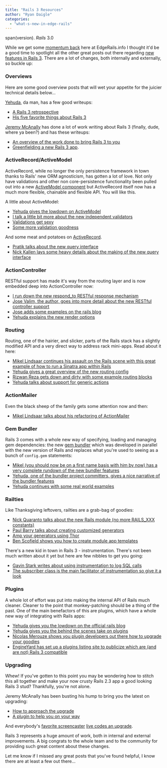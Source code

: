 ```yaml
---
title: "Rails 3 Resources"
author: "Ryan Daigle"
categories:
  - "what-s-new-in-edge-rails"
---
```

 
span(version). *Rails* 3.0

While we get some [momentum back](/articles/what-s-new-in-edge-rails/2010/02/05/edgerails.info-is-live/) here at EdgeRails.info I thought it'd be a good time to spotlight all the other great posts out there regarding [new features in Rails 3](http://weblog.rubyonrails.org/2010/2/5/rails-3-0-beta-release).  There are a lot of changes, both internally and externally, so buckle up:

### Overviews

Here are some good overview posts that will wet your appetite for the juicier technical details below...

[Yehuda](http://yehudakatz.com/), da man, has a few good writeups:

* [A Rails 3 retrospective](http://www.engineyard.com/blog/2010/rails-3-beta-is-out-a-retrospective/)
* [His five favorite things about Rails 3](http://www.engineyard.com/blog/2009/my-five-favorite-things-about-rails-3/)

[Jeremy McAnally](http://omgbloglol.com) has done a lot of work writing about Rails 3 (finally, dude, where ya been?) and has these writeups:

* [An overview of the work done to bring Rails 3 to you](http://omgbloglol.com/post/344792822/the-path-to-rails-3-introduction)
* [Greenfielding a new Rails 3 app](http://omgbloglol.com/post/371893012/the-path-to-rails-3-greenfielding-new-apps-with-the).

### ActiveRecord/ActiveModel

ActiveRecord, while no longer the only persistence framework in town thanks to Rails' new ORM agnosticism, has gotten a lot of love.  Not only have validations and other non core-persistence functionality been pulled out into a new [ActiveModel component](http://github.com/rails/rails/tree/master/activemodel) but ActiveRecord itself now has a much more flexible, chainable and flexible API.  You will like this.

A little about ActiveModel:

* [Yehuda gives the lowdown on ActiveModel](http://yehudakatz.com/2010/01/10/activemodel-make-any-ruby-object-feel-like-activerecord/)
* [I talk a little bit more about the new independent validators](http://edgerails.info/articles/what-s-new-in-edge-rails/2009/08/11/what-s-new-in-edge-rails-independent-model-validators/)
* [Validations get sexy](http://thelucid.com/2010/01/08/sexy-validation-in-edge-rails-rails-3/)
* [Some more validation goodness](http://lindsaar.net/2010/1/31/validates_rails_3_awesome_is_true)

And some meat and potatoes on [ActiveRecord](http://github.com/rails/rails/tree/master/activerecord/).

* [Pratik talks about the new query interface](http://m.onkey.org/2010/1/22/active-record-query-interface)
* [Nick Kallen lays some heavy details about the making of the new query interface](http://magicscalingsprinkles.wordpress.com/2010/01/28/why-i-wrote-arel/)

### ActionController

RESTful support has made it's way from the routing layer and is now embedded deep into ActionController now:

* [I run down the new respond_to RESTful response mechanism](http://edgerails.info/articles/what-s-new-in-edge-rails/2009/08/06/what-s-new-in-edge-rails-cleaner-restful-controllers-w-respond_with/)
* [Jose Valim, the author, goes into more detail about the new RESTful controller support](http://blog.plataformatec.com.br/2009/08/embracing-rest-with-mind-body-and-soul/)
* [Jose adds some examples on the rails blog](http://weblog.rubyonrails.org/2009/8/31/three-reasons-love-responder)
* [Yehuda explains the new render options](http://www.engineyard.com/blog/2010/render-options-in-rails-3/)

### Routing

Routing, one of the hairier, and slicker, parts of the Rails stack has a slightly modified API and a very direct way to address rack mini-apps.  Read about it here:

* [Mikel Lindsaar continues his assault on the Rails scene with this great example of how to run a Sinatra app within Rails](http://lindsaar.net/2010/2/7/rails_3_routing_with_rack)
* [Yehuda gives a great overview of the new routing config](http://yehudakatz.com/2009/12/26/the-rails-3-router-rack-it-up/)
* [Rizwan Reza gets down and dirty with some example routing blocks](http://rizwanreza.com/2009/12/20/revamped-routes-in-rails-3)
* [Yehuda talks about support for generic actions](http://yehudakatz.com/2009/12/20/generic-actions-in-rails-3/)

### ActionMailer

Even the black sheep of the family gets some attention now and then:

* [Mikel Lindsaar talks about his refactoring of ActionMailer](http://lindsaar.net/2010/1/26/new-actionmailer-api-in-rails-3)

### Gem Bundler

Rails 3 comes with a whole new way of specifying, loading and managing gem dependencies: the new [gem bundler](http://github.com/carlhuda/bundler) which was developed in parallel with the new version of Rails and replaces what you're used to seeing as a bunch of `config.gem` statements:

* [Mikel (you should now be on a first name basis with him by now) has a very complete rundown of the new bundler features](http://lindsaar.net/2010/2/6/bundle_me_some_rails)
* [Yehuda, one of the bundler project committers, gives a nice narrative of the bundler features](http://yehudakatz.com/2010/02/01/bundler-0-9-heading-toward-1-0/)
* [Yehuda continues with some real world examples](http://yehudakatz.com/2010/02/09/using-bundler-in-real-life/)

### Railties

Like Thanksgiving leftovers, railties are a grab-bag of goodies:

* [Nick Quaranto talks about the new Rails module (no more RAILS_XXX constants)](http://litanyagainstfear.com/blog/2010/02/03/the-rails-module/)
* [Paul Barry talks about creating customized generators](http://paulbarry.com/articles/2010/01/13/customizing-generators-in-rails-3)
* [Amp your generators using Thor](http://caffeinedd.com/guides/331-making-generators-for-rails-3-with-thor)
* [Ben Scofield shows you how to create module app templates](http://benscofield.com/2009/09/application-templates-in-rails-3/)

There's a new kid in town in Rails 3 - instrumentation.  There's not been much written about it yet but here are few nibbles to get you going:

* [Gavin Stark writes about using instrumentation to log SQL calls](http://hasmanyquestions.wordpress.com/2010/01/17/let-your-sql-growl-in-rails-3/)
* [The subscriber class is the main facilitator of instrumentation so give it a look](http://github.com/rails/rails/blob/master/railties/lib/rails/subscriber.rb)

### Plugins

A whole lot of effort was put into making the internal API of Rails much cleaner.  Cleaner to the point that monkey-patching should be a thing of the past.  One of the main benefactors of this are plugins, which have a whole new way of integrating with Rails apps:

* [Yehuda gives you the lowdown on the official rails blog](http://weblog.rubyonrails.org/2010/2/9/plugin-authors-toward-a-better-future)
* [Yehuda gives you the behind the scenes take on plugins](http://www.engineyard.com/blog/2010/rails-and-merb-merge-plugin-api-part-3-of-6/)
* [Nicolas Merouze shows you plugin developers out there how to upgrade your goodies](http://boldr.net/upgrade-plugins-gems-rails-3/)
* [EngineYard has set up a plugins listing site to publicize which are (and are not) Rails 3 compatible](http://www.railsplugins.org/)

### Upgrading

Whew!  If you've gotten to this point you may be wondering how to stitch this all together and make your now crusty Rails 2.3 app a good looking Rails 3 stud?  Thankfully, you're not alone.

Jeremy McAnally has been busting his hump to bring you the latest on upgrading:

* [How to approach the upgrade](http://omgbloglol.com/post/353978923/the-path-to-rails-3-approaching-the-upgrade)
* [A plugin to help you on your way](http://omgbloglol.com/post/364624593/rails-upgrade-is-now-an-official-plugin)

And everybody's [favorite screencaster](http://peepcode.com) [live codes an upgrade](http://blog.peepcode.com/tutorials/2010/live-coding-rails-3-upgrade).

Rails 3 represents a huge amount of work, both in internal and external improvements.  A big congrats to the whole team and to the community for providing such great content about these changes.

Let me know if I missed any great posts that you've found helpful, I know there are at least a few out there...